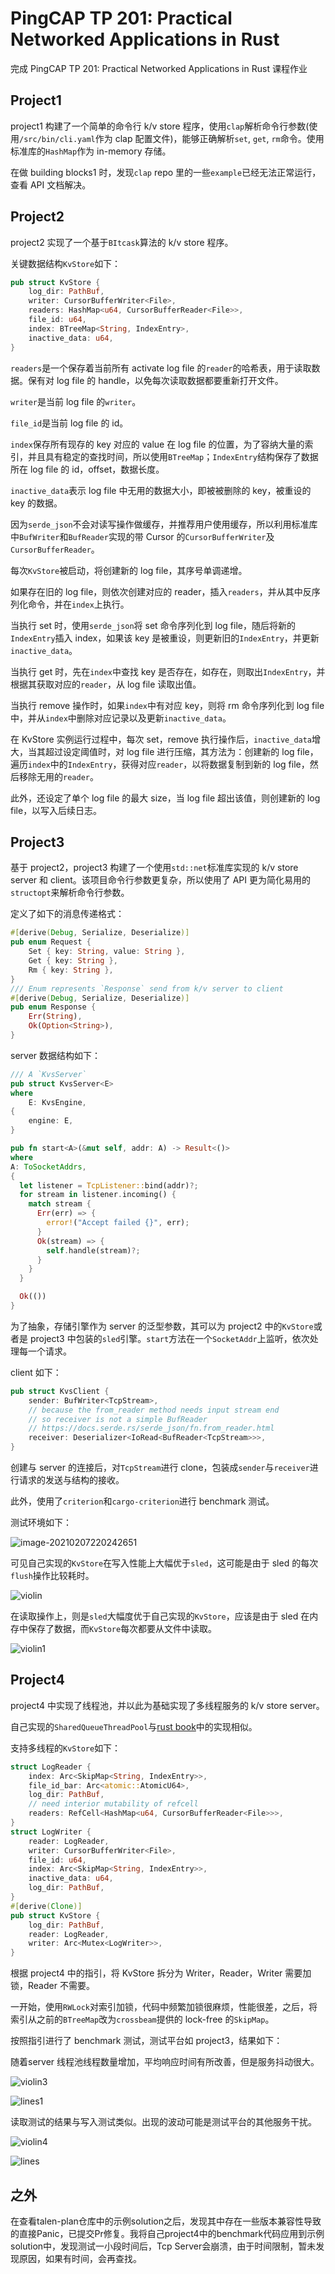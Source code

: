 # PingCAP TP 201: Practical Networked Applications in Rust

完成 PingCAP TP 201: Practical Networked Applications in Rust 课程作业

## Project1

project1 构建了一个简单的命令行 k/v store 程序，使用`clap`解析命令行参数(使用`/src/bin/cli.yaml`作为 clap 配置文件)，能够正确解析`set`, `get`, `rm`命令。使用标准库的`HashMap`作为 in-memory 存储。

在做 building blocks1 时，发现`clap` repo 里的一些`example`已经无法正常运行，查看 API 文档解决。

## Project2

project2 实现了一个基于`BItcask`算法的 k/v store 程序。

关键数据结构`KvStore`如下：

```rust
pub struct KvStore {
    log_dir: PathBuf,
    writer: CursorBufferWriter<File>,
    readers: HashMap<u64, CursorBufferReader<File>>,
    file_id: u64,
    index: BTreeMap<String, IndexEntry>,
    inactive_data: u64,
}
```

`readers`是一个保存着当前所有 activate log file 的`reader`的哈希表，用于读取数据。保有对 log file 的 handle，以免每次读取数据都要重新打开文件。

`writer`是当前 log file 的`writer`。

`file_id`是当前 log file 的 id。

`index`保存所有现存的 key 对应的 value 在 log file 的位置，为了容纳大量的索引，并且具有稳定的查找时间，所以使用`BTreeMap`；`IndexEntry`结构保存了数据所在 log file 的 id，offset，数据长度。

`inactive_data`表示 log file 中无用的数据大小，即被被删除的 key，被重设的 key 的数据。

因为`serde_json`不会对读写操作做缓存，并推荐用户使用缓存，所以利用标准库中`BufWriter`和`BufReader`实现的带 Cursor 的`CursorBufferWriter`及`CursorBufferReader`。

每次`KvStore`被启动，将创建新的 log file，其序号单调递增。

如果存在旧的 log file，则依次创建对应的 reader，插入`readers`，并从其中反序列化命令，并在`index`上执行。

当执行 set 时，使用`serde_json`将 set 命令序列化到 log file，随后将新的`IndexEntry`插入 index，如果该 key 是被重设，则更新旧的`IndexEntry`，并更新`inactive_data`。

当执行 get 时，先在`index`中查找 key 是否存在，如存在，则取出`IndexEntry`，并根据其获取对应的`reader`，从 log file 读取出值。

当执行 remove 操作时，如果`index`中有对应 key，则将 rm 命令序列化到 log file 中，并从`index`中删除对应记录以及更新`inactive_data`。

在 KvStore 实例运行过程中，每次 set，remove 执行操作后，`inactive_data`增大，当其超过设定阈值时，对 log file 进行压缩，其方法为：创建新的 log file，遍历`index`中的`IndexEntry`，获得对应`reader`，以将数据复制到新的 log file，然后移除无用的`reader`。

此外，还设定了单个 log file 的最大 size，当 log file 超出该值，则创建新的 log file，以写入后续日志。

## Project3

基于 project2，project3 构建了一个使用`std::net`标准库实现的 k/v store server 和 client。该项目命令行参数更复杂，所以使用了 API 更为简化易用的`structopt`来解析命令行参数。

定义了如下的消息传递格式：

```rust
#[derive(Debug, Serialize, Deserialize)]
pub enum Request {
    Set { key: String, value: String },
    Get { key: String },
    Rm { key: String },
}
/// Enum represents `Response` send from k/v server to client
#[derive(Debug, Serialize, Deserialize)]
pub enum Response {
    Err(String),
    Ok(Option<String>),
}
```

server 数据结构如下：

```rust
/// A `KvsServer`
pub struct KvsServer<E>
where
    E: KvsEngine,
{
    engine: E,
}

pub fn start<A>(&mut self, addr: A) -> Result<()>
where
A: ToSocketAddrs,
{
  let listener = TcpListener::bind(addr)?;
  for stream in listener.incoming() {
    match stream {
      Err(err) => {
        error!("Accept failed {}", err);
      }
      Ok(stream) => {
        self.handle(stream)?;
      }
    }
  }

  Ok(())
}
```

为了抽象，存储引擎作为 server 的泛型参数，其可以为 project2 中的`KvStore`或者是 project3 中包装的`sled`引擎。`start`方法在一个`SocketAddr`上监听，依次处理每一个请求。

client 如下：

```rust
pub struct KvsClient {
    sender: BufWriter<TcpStream>,
    // because the from_reader method needs input stream end
    // so receiver is not a simple BufReader
    // https://docs.serde.rs/serde_json/fn.from_reader.html
    receiver: Deserializer<IoRead<BufReader<TcpStream>>>,
}
```

创建与 server 的连接后，对`TcpStream`进行 clone，包装成`sender`与`receiver`进行请求的发送与结构的接收。

此外，使用了`criterion`和`cargo-criterion`进行 benchmark 测试。

测试环境如下：

![image-20210207220242651](medias/image-20210207220242651.png)

可见自己实现的`KvStore`在写入性能上大幅优于`sled`，这可能是由于 sled 的每次`flush`操作比较耗时。

![violin](medias/violin.svg)

在读取操作上，则是`sled`大幅度优于自己实现的`KvStore`，应该是由于 sled 在内存中保存了数据，而`KvStore`每次都要从文件中读取。

![violin1](medias/violin1.svg)

## Project4

project4 中实现了线程池，并以此为基础实现了多线程服务的 k/v store server。

自己实现的`SharedQueueThreadPool`与[rust book](https://doc.rust-lang.org/book/ch20-03-graceful-shutdown-and-cleanup.html)中的实现相似。

支持多线程的`KvStore`如下：

```rust
struct LogReader {
    index: Arc<SkipMap<String, IndexEntry>>,
    file_id_bar: Arc<atomic::AtomicU64>,
    log_dir: PathBuf,
    // need interior mutability of refcell
    readers: RefCell<HashMap<u64, CursorBufferReader<File>>>,
}
struct LogWriter {
    reader: LogReader,
    writer: CursorBufferWriter<File>,
    file_id: u64,
    index: Arc<SkipMap<String, IndexEntry>>,
    inactive_data: u64,
    log_dir: PathBuf,
}
#[derive(Clone)]
pub struct KvStore {
    log_dir: PathBuf,
    reader: LogReader,
    writer: Arc<Mutex<LogWriter>>,
}
```

根据 project4 中的指引，将 KvStore 拆分为 Writer，Reader，Writer 需要加锁，Reader 不需要。

一开始，使用`RWLock`对索引加锁，代码中频繁加锁很麻烦，性能很差，之后，将索引从之前的`BTreeMap`改为`crossbeam`提供的 lock-free 的`SkipMap`。

按照指引进行了 benchmark 测试，测试平台如 project3，结果如下：

随着server 线程池线程数量增加，平均响应时间有所改善，但是服务抖动很大。

![violin3](medias/violin3.svg)

![lines1](medias/lines1.svg)

读取测试的结果与写入测试类似。出现的波动可能是测试平台的其他服务干扰。

![violin4](medias/violin4.svg)

![lines](medias/lines.svg)

## 之外

在查看talen-plan仓库中的示例solution之后，发现其中存在一些版本兼容性导致的直接Panic，已提交Pr修复。我将自己project4中的benchmark代码应用到示例solution中，发现测试一小段时间后，Tcp Server会崩溃，由于时间限制，暂未发现原因，如果有时间，会再查找。

